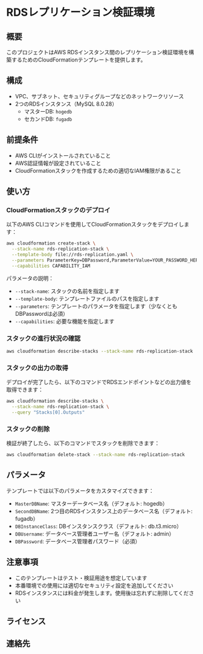 # RDSレプリケーション検証環境

## 概要

このプロジェクトはAWS RDSインスタンス間のレプリケーション検証環境を構築するためのCloudFormationテンプレートを提供します。

## 構成

- VPC、サブネット、セキュリティグループなどのネットワークリソース
- 2つのRDSインスタンス（MySQL 8.0.28）
  - マスターDB: `hogedb`
  - セカンドDB: `fugadb`

## 前提条件

- AWS CLIがインストールされていること
- AWS認証情報が設定されていること
- CloudFormationスタックを作成するための適切なIAM権限があること

## 使い方

### CloudFormationスタックのデプロイ

以下のAWS CLIコマンドを使用してCloudFormationスタックをデプロイします：

```bash
aws cloudformation create-stack \
  --stack-name rds-replication-stack \
  --template-body file://rds-replication.yaml \
  --parameters ParameterKey=DBPassword,ParameterValue=YOUR_PASSWORD_HERE \
  --capabilities CAPABILITY_IAM
```

パラメータの説明：
- `--stack-name`: スタックの名前を指定します
- `--template-body`: テンプレートファイルのパスを指定します
- `--parameters`: テンプレートのパラメータを指定します（少なくともDBPasswordは必須）
- `--capabilities`: 必要な機能を指定します

### スタックの進行状況の確認

```bash
aws cloudformation describe-stacks --stack-name rds-replication-stack
```

### スタックの出力の取得

デプロイが完了したら、以下のコマンドでRDSエンドポイントなどの出力値を取得できます：

```bash
aws cloudformation describe-stacks \
  --stack-name rds-replication-stack \
  --query "Stacks[0].Outputs"
```

### スタックの削除

検証が終了したら、以下のコマンドでスタックを削除できます：

```bash
aws cloudformation delete-stack --stack-name rds-replication-stack
```

## パラメータ

テンプレートでは以下のパラメータをカスタマイズできます：

- `MasterDBName`: マスターデータベース名（デフォルト: hogedb）
- `SecondDBName`: 2つ目のRDSインスタンス上のデータベース名（デフォルト: fugadb）
- `DBInstanceClass`: DBインスタンスクラス（デフォルト: db.t3.micro）
- `DBUsername`: データベース管理者ユーザー名（デフォルト: admin）
- `DBPassword`: データベース管理者パスワード（必須）

## 注意事項

- このテンプレートはテスト・検証用途を想定しています
- 本番環境での使用には適切なセキュリティ設定を追加してください
- RDSインスタンスには料金が発生します。使用後は忘れずに削除してください

## ライセンス

## 連絡先